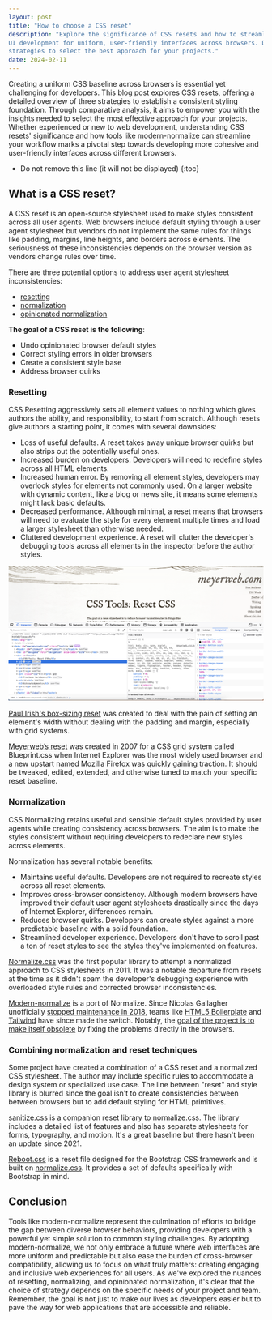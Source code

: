 ```yaml
---
layout: post
title: "How to choose a CSS reset"
description: "Explore the significance of CSS resets and how to streamlines web
UI development for uniform, user-friendly interfaces across browsers. Discover
strategies to select the best approach for your projects."
date: 2024-02-11
---
```

Creating a uniform CSS baseline across browsers is essential yet challenging
for developers. This blog post explores CSS resets, offering a detailed 
overview of three strategies to establish a consistent styling foundation.
Through comparative analysis, it aims to empower you with the insights needed
to select the most effective approach for your projects. Whether experienced or
new to web development, understanding CSS resets' significance and how tools
like modern-normalize can streamline your workflow marks a pivotal step towards
developing more cohesive and user-friendly interfaces across different
browsers.

* Do not remove this line (it will not be displayed)
{:toc}

<!--break-->

## What is a CSS reset? 

A CSS reset is an open-source stylesheet used to make styles consistent across
all user agents. Web browsers include default styling through a user agent
stylesheet but vendors do not implement the same rules for things like padding,
margins, line heights, and borders across elements. The seriousness of these
inconsistencies depends on the browser version as vendors change rules over
time.

There are three potential options to address user agent stylesheet
inconsistencies:

* [resetting](#resetting)
* [normalization](#normalization)
* [opinionated normalization](#opinionated-normalization)

**The goal of a CSS reset is the following**:

* Undo opinionated browser default styles
* Correct styling errors in older browsers
* Create a consistent style base
* Address browser quirks

### Resetting 

CSS Resetting aggressively sets all element values to nothing which gives
authors the ability, and responsibility, to start from scratch. Although resets
give authors a starting point, it comes with several downsides:

* Loss of useful defaults. A reset takes away unique browser quirks but also
  strips out the potentially useful ones.
* Increased burden on developers. Developers will need to redefine styles
  across all HTML elements.
* Increased human error. By removing all element styles, developers may
  overlook styles for elements not commonly used. On a larger website with
  dynamic content, like a blog or news site, it means some elements might lack
  basic defaults.
* Decreased performance. Although minimal, a reset means that browsers will
  need to evaluate the style for every element multiple times and load a larger
  stylesheet than otherwise needed.
* Cluttered development experience. A reset will clutter the developer's
  debugging tools across all elements in the inspector before the author
  styles.

<div class="center buffer">
  <img src="/assets/img/eric-meyers-css-reset.png" alt="An example of how a CSS Reset clutters the development experience" />
</div>

[Paul Irish's box-sizing
reset](https://www.paulirish.com/2012/box-sizing-border-box-ftw/) was created
to deal with the pain of setting an element's width without dealing with the
padding and margin, especially with grid systems.

[Meyerweb’s reset](https://meyerweb.com/eric/tools/css/reset/) was created in
2007 for a CSS grid system called Blueprint.css when Internet Explorer was the
most widely used browser and a new upstart named Mozilla Firefox was quickly
gaining traction. It should be tweaked, edited, extended, and otherwise tuned
to match your specific reset baseline.

### Normalization 

CSS Normalizing retains useful and sensible default styles provided by user
agents while creating consistency across browsers. The aim is to make the
styles consistent without requiring developers to redeclare new styles across
elements. 

Normalization has several notable benefits:

* Maintains useful defaults. Developers are not required to recreate styles
  across all reset elements.
* Improves cross-browser consistency. Although modern browsers have improved
  their default user agent stylesheets drastically since the days of Internet
  Explorer, differences remain.
* Reduces browser quirks. Developers can create styles against a more
  predictable baseline with a solid foundation.
* Streamlined developer experience. Developers don't have to scroll past a ton
  of reset styles to see the styles they've implemented on features.

[Normalize.css](https://byby.dev/normalize-css) was the first popular library
to attempt a normalized approach to CSS stylesheets in 2011. It was a notable
departure from resets at the time as it didn't spam the developer's debugging
experience with overloaded style rules and corrected browser inconsistencies.

[Modern-normalize](https://github.com/sindresorhus/modern-normalize) is a port
of Normalize. Since Nicolas Gallagher unofficially [stopped maintenance in
2018](https://github.com/necolas/normalize.css/commit/fc091cce1534909334c1911709a39c22d406977b),
teams like [HTML5
Boilerplate](https://github.com/h5bp/html5-boilerplate/issues/2939) and
[Tailwind](https://github.com/tailwindlabs/tailwindcss/pull/2572) have since
made the switch. Notably, the [goal of the project is to make itself
obsolete](https://github.com/sindresorhus/modern-normalize/issues/2) by fixing
the problems directly in the browsers.

### Combining normalization and reset techniques

Some project have created a combination of a CSS reset and a normalized CSS
stylesheet. The author may include specific rules to accommodate a design
system or specialized use case. The line between "reset" and style library is
blurred since the goal isn't to create consistencies between between browsers
but to add default styling for HTML primitives.

[sanitize.css](https://github.com/csstools/sanitize.css/) is a companion reset
library to normalize.css. The library includes a detailed list of features and
also has separate stylesheets for forms, typography, and motion. It's a great
baseline but there hasn't been an update since 2021.

[Reboot.css](https://getbootstrap.com/docs/5.0/content/reboot/) is a reset file
designed for the Bootstrap CSS framework and is built on
[normalize.css](https://necolas.github.io/normalize.css/). It provides a set of
defaults specifically with Bootstrap in mind.

## Conclusion 

Tools like modern-normalize represent the culmination of efforts to bridge the
gap between diverse browser behaviors, providing developers with a powerful yet
simple solution to common styling challenges. By adopting modern-normalize, we
not only embrace a future where web interfaces are more uniform and predictable
but also ease the burden of cross-browser compatibility, allowing us to focus
on what truly matters: creating engaging and inclusive web experiences for all
users. As we've explored the nuances of resetting, normalizing, and opinionated
normalization, it's clear that the choice of strategy depends on the specific
needs of your project and team. Remember, the goal is not just to make our
lives as developers easier but to pave the way for web applications that are
accessible and reliable. 
